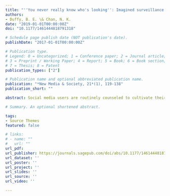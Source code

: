 ```yaml
---
title: "''You never really know who's looking'': Imagined surveillance across social media platforms"
authors:
- Duffy, B. E. \& Chan, N. K.
date: "2019-01-01T00:00:00Z"
doi: "10.1177/1461444818791318"

# Schedule page publish date (NOT publication's date).
publishDate: "2017-01-01T00:00:00Z"

# Publication type.
# Legend: 0 = Uncategorized; 1 = Conference paper; 2 = Journal article;
# 3 = Preprint / Working Paper; 4 = Report; 5 = Book; 6 = Book section;
# 7 = Thesis; 8 = Patent
publication_types: ["2"]

# Publication name and optional abbreviated publication name.
publication: "*New Media & Society, 21*(1), 119-138"
publication_short: ""

abstract: Social media users are routinely counseled to cultivate their online personae with acumen and diligence. But universal prescriptions for impression management may prove for vexing for college students, who confront oft-conflicting codes of normative self-presentation in digital contexts. Against this backdrop, our research sought to examine the online self-presentation activities of emerging adults (18–24) across an expansive social media ecology that included Facebook, Instagram, LinkedIn, Snapchat, and Twitter. Drawing upon in-depth interviews with 28 college-aged youth, we highlight how the imagined surveillance of various social actors steered their self-presentation practices in patterned ways. After exploring three distinct responses to imagined surveillance—including the use of privacy settings, self-monitoring, and pseudonymous accounts (including Finstas, or fake Instagram)—we consider the wider implications of a cultural moment wherein users are socialized to anticipate the incessant monitoring of social institutions\colon family, educators, and above all, (future) employers.

# Summary. An optional shortened abstract.

tags:
- Source Themes
featured: false

# links:
# - name: ""
#   url: ""
url_pdf: 
url_publisher: https://journals.sagepub.com/doi/abs/10.1177/1461444818791318
url_dataset: ''
url_poster: ''
url_project: ''
url_slides: ''
url_source: ''
url_video: ''

---
```


